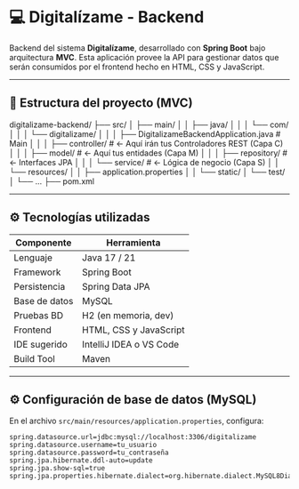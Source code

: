 # 💻 Digitalízame - Backend

Backend del sistema **Digitalízame**, desarrollado con **Spring Boot** bajo arquitectura **MVC**. Esta aplicación provee la API para gestionar datos que serán consumidos por el frontend hecho en HTML, CSS y JavaScript.

---

## 🧱 Estructura del proyecto (MVC)

digitalizame-backend/
├── src/
│   ├── main/
│   │   ├── java/
│   │   │   └── com/
│   │   │       └── digitalizame/
│   │   │           ├── DigitalizameBackendApplication.java  # Main
│   │   │           ├── controller/   # ← Aquí irán tus Controladores REST (Capa C)
│   │   │           ├── model/        # ← Aquí tus entidades (Capa M)
│   │   │           ├── repository/   # ← Interfaces JPA
│   │   │           └── service/      # ← Lógica de negocio (Capa S)
│   │   └── resources/
│   │       ├── application.properties
│   │       └── static/
│   └── test/
│       └── ...
├── pom.xml



---

## ⚙️ Tecnologías utilizadas

| Componente   | Herramienta              |
|--------------|--------------------------|
| Lenguaje     | Java 17 / 21             |
| Framework    | Spring Boot              |
| Persistencia | Spring Data JPA          |
| Base de datos| MySQL                    |
| Pruebas BD   | H2 (en memoria, dev)     |
| Frontend     | HTML, CSS y JavaScript   |
| IDE sugerido | IntelliJ IDEA o VS Code  |
| Build Tool   | Maven                    |

---

## ⚙️ Configuración de base de datos (MySQL)

En el archivo `src/main/resources/application.properties`, configura:

```properties
spring.datasource.url=jdbc:mysql://localhost:3306/digitalizame
spring.datasource.username=tu_usuario
spring.datasource.password=tu_contraseña
spring.jpa.hibernate.ddl-auto=update
spring.jpa.show-sql=true
spring.jpa.properties.hibernate.dialect=org.hibernate.dialect.MySQL8Dialect

